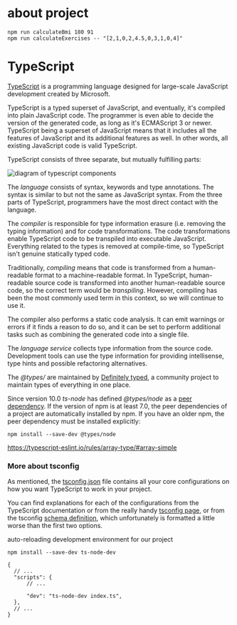 # about project

```
npm run calculateBmi 180 91
npm run calculateExercises -- "[2,1,0,2,4.5,0,3,1,0,4]"
```

# TypeScript

[TypeScript](https://www.typescriptlang.org/) is a programming language designed for large-scale JavaScript development created by Microsoft.

TypeScript is a typed superset of JavaScript, and eventually, it's compiled into plain JavaScript code. The programmer is even able to decide the version of the generated code, as long as it's ECMAScript 3 or newer. TypeScript being a superset of JavaScript means that it includes all the features of JavaScript and its additional features as well. In other words, all existing JavaScript code is valid TypeScript.

TypeScript consists of three separate, but mutually fulfilling parts:

![diagram of typescript components](https://s2.loli.net/2025/10/05/Lbv8P3t1SYeNgFk.png)

The _language_ consists of syntax, keywords and type annotations. The syntax is similar to but not the same as JavaScript syntax. From the three parts of TypeScript, programmers have the most direct contact with the language.

The _compiler_ is responsible for type information erasure (i.e. removing the typing information) and for code transformations. The code transformations enable TypeScript code to be transpiled into executable JavaScript. Everything related to the types is removed at compile-time, so TypeScript isn't genuine statically typed code.

Traditionally, _compiling_ means that code is transformed from a human-readable format to a machine-readable format. In TypeScript, human-readable source code is transformed into another human-readable source code, so the correct term would be _transpiling_. However, compiling has been the most commonly used term in this context, so we will continue to use it.

The compiler also performs a static code analysis. It can emit warnings or errors if it finds a reason to do so, and it can be set to perform additional tasks such as combining the generated code into a single file.

The _language service_ collects type information from the source code. Development tools can use the type information for providing intellisense, type hints and possible refactoring alternatives.

The _@types/_ are maintained by [Definitely typed](https://github.com/DefinitelyTyped/DefinitelyTyped), a community project to maintain types of everything in one place.

Since version 10.0 _ts-node_ has defined _@types/node_ as a [peer dependency](https://docs.npmjs.com/cli/v8/configuring-npm/package-json#peerdependencies). If the version of npm is at least 7.0, the peer dependencies of a project are automatically installed by npm. If you have an older npm, the peer dependency must be installed explicitly:

```
npm install --save-dev @types/node
```

https://typescript-eslint.io/rules/array-type/#array-simple

### More about tsconfig

As mentioned, the [tsconfig.json](https://www.typescriptlang.org/docs/handbook/tsconfig-json.html) file contains all your core configurations on how you want TypeScript to work in your project.

You can find explanations for each of the configurations from the TypeScript documentation or from the really handy [tsconfig page](https://www.typescriptlang.org/tsconfig), or from the tsconfig [schema definition](http://json.schemastore.org/tsconfig), which unfortunately is formatted a little worse than the first two options.

auto-reloading development environment for our project

```
npm install --save-dev ts-node-dev
```

```
{
  // ...
  "scripts": {
      // ...

      "dev": "ts-node-dev index.ts",
  },
  // ...
}
```

